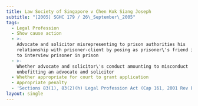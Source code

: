 ```yaml
---
title: Law Society of Singapore v Chen Kok Siang Joseph
subtitle: "[2005] SGHC 179 / 26\_September\_2005"
tags:
  - Legal Profession
  - Show cause action
  - >-
    Advocate and solicitor misrepresenting to prison authorities his
    relationship with prisoner-client by posing as prisoner\'s friend in order
    to interview prisoner in prison
  - >-
    Whether advocate and solicitor\'s conduct amounting to misconduct
    unbefitting an advocate and solicitor
  - Whether appropriate for court to grant application
  - Appropriate penalty
  - 'Sections 83(1), 83(2)(h) Legal Profession Act (Cap 161, 2001 Rev Ed)'
layout: single
---
```


